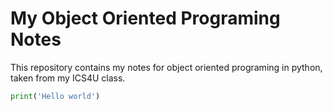 # My Object Oriented Programing Notes

This repository contains my notes for object oriented programing in python, taken from my ICS4U class. 

```python
print('Hello world')
```
